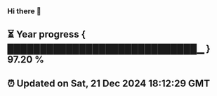 ### Hi there 👋
⏳ Year progress { █████████████████████████████▁ } 97.20 %
---
⏰ Updated on Sat, 21 Dec 2024 18:12:29 GMT
---
